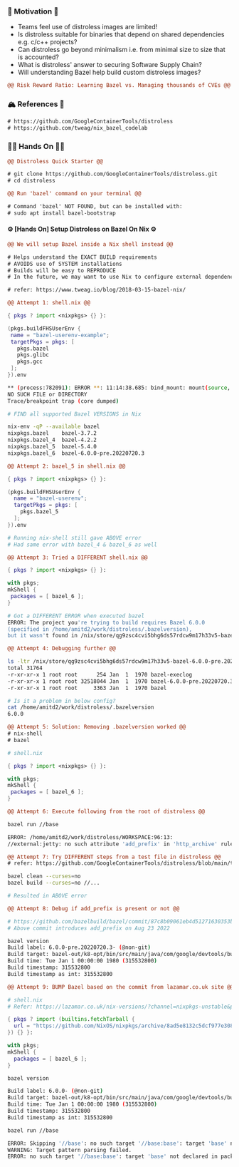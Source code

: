 ### 🍬 Motivation 🍬
- Teams feel use of distroless images are limited!
- Is distroless suitable for binaries that depend on shared dependencies e.g. c/c++ projects?
- Can distroless go beyond minimalism i.e. from minimal size to size that is accounted?
- What is distroless' answer to securing Software Supply Chain?
- Will understanding Bazel help build custom distroless images?

```diff
@@ Risk Reward Ratio: Learning Bazel vs. Managing thousands of CVEs @@
```

### 🏔️ References 🗻
```diff
# https://github.com/GoogleContainerTools/distroless
# https://github.com/tweag/nix_bazel_codelab
```

### 👩‍🔬 Hands On 👩‍🔬
```diff
@@ Distroless Quick Starter @@

# git clone https://github.com/GoogleContainerTools/distroless.git
# cd distroless
```

```diff
@@ Run 'bazel' command on your terminal @@

# Command 'bazel' NOT FOUND, but can be installed with:
# sudo apt install bazel-bootstrap
```

#### ⚙️ [Hands On] Setup Distroless on Bazel On Nix ⚙️
```diff
@@ We will setup Bazel inside a Nix shell instead @@

# Helps understand the EXACT BUILD requirements
# AVOIDS use of SYSTEM installations
# Builds will be easy to REPRODUCE
# In the future, we may want to use Nix to configure external dependencies for c/c++ projects

# refer: https://www.tweag.io/blog/2018-03-15-bazel-nix/
```

```diff
@@ Attempt 1: shell.nix @@
```
```nix
{ pkgs ? import <nixpkgs> {} }:

(pkgs.buildFHSUserEnv {
 name = "bazel-userenv-example";
 targetPkgs = pkgs: [
   pkgs.bazel
   pkgs.glibc
   pkgs.gcc
 ];
}).env
```

```sh
** (process:782091): ERROR **: 11:14:38.685: bind_mount: mount(source, target, NULL, MS_BIND | MS_REC, NULL): 
NO SUCH FILE or DIRECTORY
Trace/breakpoint trap (core dumped)
```

```sh
# FIND all supported Bazel VERSIONS in Nix

nix-env -qP --available bazel
nixpkgs.bazel    bazel-3.7.2
nixpkgs.bazel_4  bazel-4.2.2
nixpkgs.bazel_5  bazel-5.4.0
nixpkgs.bazel_6  bazel-6.0.0-pre.20220720.3
```

```diff
@@ Attempt 2: bazel_5 in shell.nix @@
```

```nix
{ pkgs ? import <nixpkgs> {} }:

(pkgs.buildFHSUserEnv {
  name = "bazel-userenv";
  targetPkgs = pkgs: [
    pkgs.bazel_5
  ];
}).env
```
```sh
# Running nix-shell still gave ABOVE error
# Had same error with bazel_4 & bazel_6 as well
```

```diff
@@ Attempt 3: Tried a DIFFERENT shell.nix @@
```
```nix
{ pkgs ? import <nixpkgs> {} }:

with pkgs;
mkShell {
 packages = [ bazel_6 ];
}
```
```sh
# Got a DIFFERENT ERROR when executed bazel
ERROR: The project you're trying to build requires Bazel 6.0.0
(specified in /home/amitd2/work/distroless/.bazelversion), 
but it wasn't found in /nix/store/qg9zsc4cvi5bhg6ds57rdcw9m17h33v5-bazel-6.0.0-pre.20220720.3/bin.
```

```diff
@@ Attempt 4: Debugging further @@
```
```sh
ls -ltr /nix/store/qg9zsc4cvi5bhg6ds57rdcw9m17h33v5-bazel-6.0.0-pre.20220720.3/bin/
total 31764
-r-xr-xr-x 1 root root      254 Jan  1  1970 bazel-execlog
-r-xr-xr-x 1 root root 32518044 Jan  1  1970 bazel-6.0.0-pre.20220720.3-linux-x86_64 👈 🧐 🤔
-r-xr-xr-x 1 root root     3363 Jan  1  1970 bazel
```
```sh
# Is it a problem in below config?
cat /home/amitd2/work/distroless/.bazelversion
6.0.0
```

```diff
@@ Attempt 5: Solution: Removing .bazelversion worked @@
# nix-shell
# bazel
```
```nix
# shell.nix

{ pkgs ? import <nixpkgs> {} }:

with pkgs;
mkShell {
 packages = [ bazel_6 ];
}
```

```diff
@@ Attempt 6: Execute following from the root of distroless @@
```
```sh
bazel run //base

ERROR: /home/amitd2/work/distroless/WORKSPACE:96:13: 
//external:jetty: no such attribute 'add_prefix' in 'http_archive' rule
```

```diff
@@ Attempt 7: Try DIFFERENT steps from a test file in distroless @@
# refer: https://github.com/GoogleContainerTools/distroless/blob/main/test.sh
```
```sh
bazel clean --curses=no
bazel build --curses=no //...

# Resulted in ABOVE error
```

```diff
@@ Attempt 8: Debug if add_prefix is present or not @@
```
```sh
# https://github.com/bazelbuild/bazel/commit/87c8b09061eb4d51271630353b1718c39dfd1ebe
# Above commit introduces add_prefix on Aug 23 2022

bazel version
Build label: 6.0.0-pre.20220720.3- (@non-git)
Build target: bazel-out/k8-opt/bin/src/main/java/com/google/devtools/build/lib/bazel/BazelServer_deploy.jar
Build time: Tue Jan 1 00:00:00 1980 (315532800)
Build timestamp: 315532800
Build timestamp as int: 315532800
```

```diff
@@ Attempt 9: BUMP Bazel based on the commit from lazamar.co.uk site @@
```

```nix
# shell.nix
# Refer: https://lazamar.co.uk/nix-versions/?channel=nixpkgs-unstable&package=bazel

{ pkgs ? import (builtins.fetchTarball {
  url = "https://github.com/NixOS/nixpkgs/archive/8ad5e8132c5dcf977e308e7bf5517cc6cc0bf7d8.tar.gz";
}) {} }:

with pkgs;
mkShell {
  packages = [ bazel_6 ];
}
```

```sh
bazel version

Build label: 6.0.0- (@non-git)
Build target: bazel-out/k8-opt/bin/src/main/java/com/google/devtools/build/lib/bazel/BazelServer_deploy.jar
Build time: Tue Jan 1 00:00:00 1980 (315532800)
Build timestamp: 315532800
Build timestamp as int: 315532800
```

```sh
bazel run //base

ERROR: Skipping '//base': no such target '//base:base': target 'base' not declared in package 'base' defined by /home/amitd2/work/distroless/base/BUILD (Tip: use `query "//base:*"` to see all the targets in that package)
WARNING: Target pattern parsing failed.
ERROR: no such target '//base:base': target 'base' not declared in package 'base' defined by /home/amitd2/work/distroless/base/BUILD (Tip: use `query "//base:*"` to see all the targets in that package)
```
